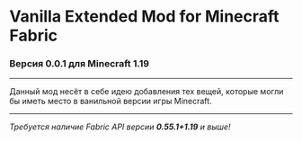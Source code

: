 # Vanilla Extended Mod for Minecraft Fabric
### Версия 0.0.1 для Minecraft 1.19
***
Данный мод несёт в себе идею добавления тех вещей, которые могли бы иметь место в ванильной версии игры Minecraft.

***
*Требуется наличие Fabric API версии **0.55.1+1.19** и выше!*
